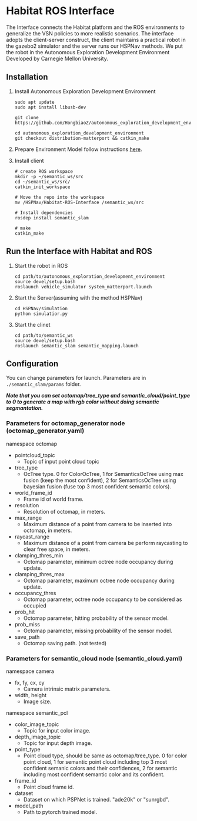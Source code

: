 # Habitat ROS Interface

The Interface connects the Habitat platform and the ROS environments to generalize the VSN policies to more realistic scenarios. The interface adopts the client-server construct, the client maintains a practical robot in the gazebo2 simulator and the server runs our HSPNav methods. We put the robot in the Autonomous Exploration Development Environment Developed by Carnegie Mellon University.

## Installation

1. Install Autonomous Exploration Development Environment 

   ```
   sudo apt update
   sudo apt install libusb-dev
   
   git clone https://github.com/HongbiaoZ/autonomous_exploration_development_environment.git
   
   cd autonomous_exploration_development_environment
   git checkout distribution-matterport && catkin_make
   ```

2.  Prepare Environment Model follow instructions [here](https://github.com/kangjiaxu639/HSPNav/blob/master/Habitat-ROS-Interface/docs/matterport3d_environment_setup_notes.pdf).

3. Install client

   ```
   # create ROS workspace
   mkdir -p ~/semantic_ws/src
   cd ~/semantic_ws/src/
   catkin_init_workspace
   
   # Move the repo into the workspace
   mv /HSPNav/Habitat-ROS-Interface /semantic_ws/src
   
   # Install dependencies
   rosdep install semantic_slam
   
   # make
   catkin_make
   ```

## Run the Interface with Habitat and ROS

1. Start the robot in ROS

   ```
   cd path/to/autonomous_exploration_development_environment
   source devel/setup.bash
   roslaunch vehicle_simulator system_matterport.launch
   ```

2. Start the Server(assuming with the method HSPNav)

   ```
   cd HSPNav/simulation
   python simulatior.py
   ```

3. Start the clinet

   ```
   cd path/to/semantic_ws
   source devel/setup.bash
   roslaunch semantic_slam semantic_mapping.launch
   ```

## Configuration

You can change parameters for launch. Parameters are in `./semantic_slam/params` folder.

***Note that you can set octomap/tree_type and semantic_cloud/point_type to 0 to generate a map with rgb color without doing semantic segmantation.***

### Parameters for octomap_generator node (octomap_generator.yaml)

namespace octomap

- pointcloud_topic
  - Topic of input point cloud topic
- tree_type
  - OcTree type. 0 for ColorOcTree, 1 for SemanticsOcTree using max fusion (keep the most confident), 2 for SemanticsOcTree using bayesian fusion (fuse top 3 most confident semantic colors). 
- world_frame_id
  -  Frame id of world frame.
- resolution
  - Resolution of octomap, in meters.
- max_range
  - Maximum distance of a point from camera to be inserted into octomap, in meters.
- raycast_range
  - Maximum distance of a point from camera be perform raycasting to clear free space, in meters.
- clamping_thres_min
  - Octomap parameter, minimum octree node occupancy during update.   
- clamping_thres_max
  -  Octomap parameter, maximum octree node occupancy during update.
- occupancy_thres
  - Octomap parameter, octree node occupancy to be considered as occupied
- prob_hit
  - Octomap parameter, hitting probability of the sensor model.
- prob_miss
  - Octomap parameter, missing probability of the sensor model.
- save_path
  - Octomap saving path. (not tested)

### Parameters for semantic_cloud node (semantic_cloud.yaml)

namespace camera

- fx, fy, cx, cy
  -  Camera intrinsic matrix parameters.
- width, height
  -  Image size.

namespace semantic_pcl

- color_image_topic
  - Topic for input color image.
- depth_image_topic
  - Topic for input depth image.
- point_type
  - Point cloud type, should be same as octomap/tree_type. 0 for color point cloud, 1 for semantic point cloud including top 3 most confident semanic colors and their confidences, 2 for semantic including most confident semantic color and its confident. 
- frame_id
  - Point cloud frame id.
- dataset
  - Dataset on which PSPNet is trained. "ade20k" or "sunrgbd".
- model_path
  - Path to pytorch trained model.